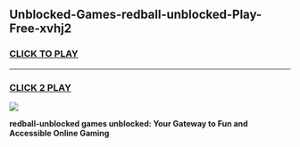 
## Unblocked-Games-redball-unblocked-Play-Free-xvhj2
<h3>
<a href="https://premium76.site?title=redball-unblocked&ref=18A1">CLICK TO PLAY</a></h3>
<hr>

<h3>
<a href="https://premium76.site?title=redball-unblocked&ref=18A1">CLICK 2 PLAY</a>
  
</h3>

<a href="https://premium76.site?title=redball-unblocked&ref=18A1"><img src="https://clearcache.store/games.png"></a>


**redball-unblocked games unblocked: Your Gateway to Fun and Accessible Online Gaming**
